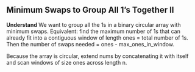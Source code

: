 ## Minimum Swaps to Group All 1’s Together II

**Understand**
We want to group all the 1s in a binary circular array with minimum swaps. Equivalent: find the maximum number of 1s that can already fit into a contiguous window of length ones = total number of 1s. Then the number of swaps needed = ones - max_ones_in_window.

Because the array is circular, extend nums by concatenating it with itself and scan windows of size ones across length n.